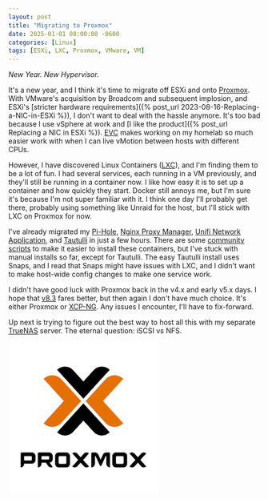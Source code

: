 ```yaml
---
layout: post
title: "Migrating to Proxmox"
date: 2025-01-01 08:00:00 -0600
categories: [Linux]
tags: [ESXi, LXC, Proxmox, VMware, VM]
---
```


*New Year. New Hypervisor.*

It's a new year, and I think it's time to migrate off ESXi and onto [Proxmox](https://www.proxmox.com/). With VMware's acquisition by Broadcom and subsequent implosion, and ESXi's [stricter hardware requirements]({% post_url 2023-08-16-Replacing-a-NIC-in-ESXi %}), I don't want to deal with the hassle anymore. It's too bad because I use vSphere at work and [I like the product]({% post_url Replacing a NIC in ESXi %}). [EVC](https://blogs.vmware.com/vsphere/2019/06/enhanced-vmotion-compatibility-evc-explained.html) makes working on my homelab so much easier work with when I can live vMotion between hosts with different CPUs.

However, I have discovered Linux Containers ([LXC](https://en.wikipedia.org/wiki/LXC)), and I'm finding them to be a lot of fun. I had several services, each running in a VM previously, and they'll still be running in a container now. I like how easy it is to set up a container and how quickly they start. Docker still annoys me, but I'm sure it's because I'm not super familiar with it. I think one day I'll probably get there, probably using something like Unraid for the host, but I'll stick with LXC on Proxmox for now.

I've already migrated my [Pi-Hole](https://pi-hole.net/), [Nginx Proxy Manager](https://nginxproxymanager.com/), [Unifi Network Application](https://www.ui.com/download/releases/firmware/), and [Tautulli](https://tautulli.com/) in just a few hours. There are some [community scripts](https://community-scripts.github.io/ProxmoxVE/) to make it easier to install these containers, but I've stuck with manual installs so far, except for Tautulli. The easy Tautulli install uses Snaps, and I read that Snaps might have issues with LXC, and I didn't want to make host-wide config changes to make one service work.

I didn't have good luck with Proxmox back in the v4.x and early v5.x days. I hope that [v8.3](https://pve.proxmox.com/wiki/Roadmap#Proxmox_VE_8.3) fares better, but then again I don't have much choice. It's either Proxmox or [XCP-NG](https://xcp-ng.org/). Any issues I encounter, I'll have to fix-forward.

Up next is trying to figure out the best way to host all this with my separate [TrueNAS](https://www.truenas.com/) server. The eternal question: iSCSI vs NFS.

![Proxmox logo](/assets/2025/01/Proxmox-logo-stacked-white-background-300.png)
